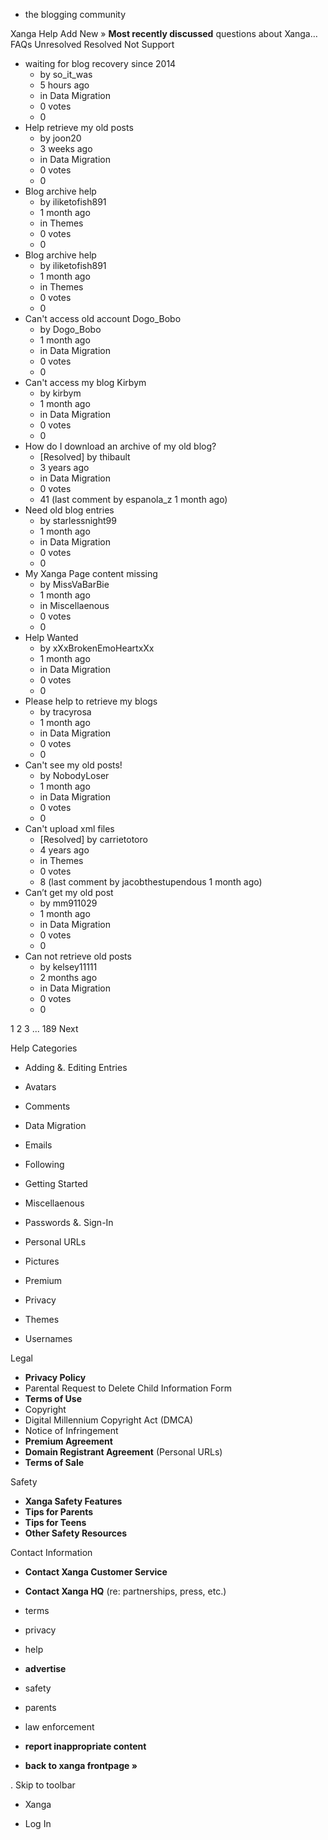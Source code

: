 *   the blogging community

Xanga Help Add New » **Most recently discussed** questions about Xanga… FAQs Unresolved Resolved Not Support

*   waiting for blog recovery since 2014
    *   by so\_it\_was
    *   5 hours ago
    *   in Data Migration
    *   0 votes
    *   0
*   Help retrieve my old posts
    *   by joon20
    *   3 weeks ago
    *   in Data Migration
    *   0 votes
    *   0
*   Blog archive help
    *   by iliketofish891
    *   1 month ago
    *   in Themes
    *   0 votes
    *   0
*   Blog archive help
    *   by iliketofish891
    *   1 month ago
    *   in Themes
    *   0 votes
    *   0
*   Can't access old account Dogo\_Bobo
    *   by Dogo\_Bobo
    *   1 month ago
    *   in Data Migration
    *   0 votes
    *   0
*   Can't access my blog Kirbym
    *   by kirbym
    *   1 month ago
    *   in Data Migration
    *   0 votes
    *   0
*   How do I download an archive of my old blog?
    *   \[Resolved\] by thibault
    *   3 years ago
    *   in Data Migration
    *   0 votes
    *   41 (last comment by espanola\_z 1 month ago)
*   Need old blog entries
    *   by starlessnight99
    *   1 month ago
    *   in Data Migration
    *   0 votes
    *   0
*   My Xanga Page content missing
    *   by MissVaBarBie
    *   1 month ago
    *   in Miscellaenous
    *   0 votes
    *   0
*   Help Wanted
    *   by xXxBrokenEmoHeartxXx
    *   1 month ago
    *   in Data Migration
    *   0 votes
    *   0
*   Please help to retrieve my blogs
    *   by tracyrosa
    *   1 month ago
    *   in Data Migration
    *   0 votes
    *   0
*   Can't see my old posts!
    *   by NobodyLoser
    *   1 month ago
    *   in Data Migration
    *   0 votes
    *   0
*   Can't upload xml files
    *   \[Resolved\] by carrietotoro
    *   4 years ago
    *   in Themes
    *   0 votes
    *   8 (last comment by jacobthestupendous 1 month ago)
*   Can’t get my old post
    *   by mm911029
    *   1 month ago
    *   in Data Migration
    *   0 votes
    *   0
*   Can not retrieve old posts
    *   by kelsey11111
    *   2 months ago
    *   in Data Migration
    *   0 votes
    *   0

1 2 3 ... 189 Next

Help Categories

*   Adding &. Editing Entries
*   Avatars
*   Comments
*   Data Migration
*   Emails
*   Following
*   Getting Started
*   Miscellaenous

*   Passwords &. Sign-In
*   Personal URLs
*   Pictures
*   Premium
*   Privacy
*   Themes
*   Usernames

Legal

*   **Privacy Policy**
*   Parental Request to Delete Child Information Form
*   **Terms of Use**
*   Copyright
*   Digital Millennium Copyright Act (DMCA)
*   Notice of Infringement
*   **Premium Agreement**
*   **Domain Registrant Agreement** (Personal URLs)
*   **Terms of Sale**

Safety

*   **Xanga Safety Features**
*   **Tips for Parents**
*   **Tips for Teens**
*   **Other Safety Resources**

Contact Information

*   **Contact Xanga Customer Service**
*   **Contact Xanga HQ** (re: partnerships, press, etc.)

*   terms
*   privacy
*   help
*   **advertise**

*   safety
*   parents
*   law enforcement
*   **report inappropriate content**

*   **back to xanga frontpage »**

<img src="http://pixel.quantserve.com/pixel/p-87h-iNOVooym2.gif" style="display: none" height="1" width="1" alt="Quantcast"/>. Skip to toolbar

*   Xanga

*   Log In